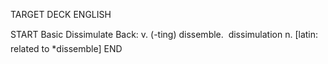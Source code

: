 TARGET DECK
ENGLISH

START
Basic
Dissimulate
Back: v. (-ting) dissemble.  dissimulation n. [latin: related to *dissemble]
END
